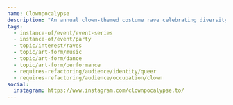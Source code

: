 ```yaml
---
name: Clownpocalypse
description: "An annual clown-themed costume rave celebrating diversity, inclusivity, self-expression and good vibes. This LGBTQIA+ friendly event features high energy DJs, circus performances, bouncy castles, ball pits, cotton candy machines, balloon twisting, circus games, prizes, and body painting. Zero tolerance for homophobia, transphobia, racism, sexism, or predatory behavior."
tags:
  - instance-of/event/event-series
  - instance-of/event/party
  - topic/interest/raves
  - topic/art-form/music
  - topic/art-form/dance
  - topic/art-form/performance
  - requires-refactoring/audience/identity/queer
  - requires-refactoring/audience/occupation/clown
social:
  instagram: https://www.instagram.com/clownpocalypse.to/
---
```

